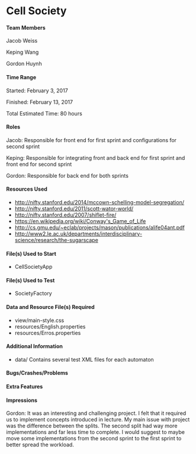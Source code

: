 Cell Society
============
#### Team Members

Jacob Weiss

Keping Wang

Gordon Huynh

#### Time Range

Started: February 3, 2017

Finished: February 13, 2017

Total Estimated Time: 80 hours

#### Roles

Jacob: Responsible for front end for first sprint and configurations for second sprint

Keping: Responsible for integrating front and back end for first sprint and front end for second sprint

Gordon: Responsible for back end for both sprints

#### Resources Used

* http://nifty.stanford.edu/2014/mccown-schelling-model-segregation/
* http://nifty.stanford.edu/2011/scott-wator-world/
* http://nifty.stanford.edu/2007/shiflet-fire/
* https://en.wikipedia.org/wiki/Conway's_Game_of_Life
* http://cs.gmu.edu/~eclab/projects/mason/publications/alife04ant.pdf
* http://www2.le.ac.uk/departments/interdisciplinary-science/research/the-sugarscape

#### File(s) Used to Start

* CellSocietyApp

#### File(s) Used to Test

* SocietyFactory

#### Data and Resource File(s) Required

* view/main-style.css
* resources/English.properties
* resources/Erros.properties

#### Additional Information

* data/ Contains several test XML files for each automaton

#### Bugs/Crashes/Problems



#### Extra Features



#### Impressions

Gordon: It was an interesting and challenging project. I felt that it required us to implement concepts introduced in lecture. My main issue with project was the difference between the splits. The second split had way more implementations and far less time to complete. I would suggest to maybe move some implementations from the second sprint to the first sprint to better spread the workload.